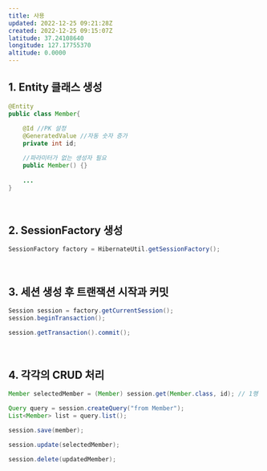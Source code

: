 ```yaml
---
title: 사용
updated: 2022-12-25 09:21:28Z
created: 2022-12-25 09:15:07Z
latitude: 37.24108640
longitude: 127.17755370
altitude: 0.0000
---
```


## 1. Entity 클래스 생성
```java
@Entity
public class Member{
     
	@Id //PK 설정
	@GeneratedValue //자동 숫자 증가 
	private int id;

	//파라미터가 없는 생성자 필요
	public Member() {}
	
	...
}
```
<br>

## 2. SessionFactory 생성
```java
SessionFactory factory = HibernateUtil.getSessionFactory();
```
<br>

## 3. 세션 생성 후 트랜잭션 시작과 커밋
```java
Session session = factory.getCurrentSession();
session.beginTransaction();

session.getTransaction().commit();
```
<br>

## 4. 각각의 CRUD 처리
```java
Member selectedMember = (Member) session.get(Member.class, id); // 1행 조회

Query query = session.createQuery("from Member");
List<Member> list = query.list();		

session.save(member);				

session.update(selectedMember);			

session.delete(updatedMember);				
```